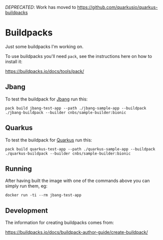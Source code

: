*DEPRECATED*: Work has moved to https://github.com/quarkusio/quarkus-buildpacks

# Buildpacks

Just some buildpacks I'm working on.

To use buildpacks you'll need `pack`, see the instructions here on how to install it:

https://buildpacks.io/docs/tools/pack/

## Jbang

To test the buildpack for [Jbang](https://jbang.dev) run this:

```
pack build jbang-test-app --path ./jbang-sample-app --buildpack ./jbang-buildpack --builder cnbs/sample-builder:bionic
```

## Quarkus

To test the buildpack for [Quarkus](https://quarkus.io) run this:

```
pack build quarkus-test-app --path ./quarkus-sample-app --buildpack ./quarkus-buildpack --builder cnbs/sample-builder:bionic
```

## Running

After having built the image with one of the commands above you can simply run them, eg:

```
docker run -ti --rm jbang-test-app
```

## Development

The information for creating buildpacks comes from:

https://buildpacks.io/docs/buildpack-author-guide/create-buildpack/
